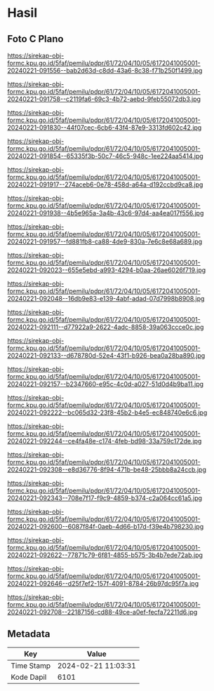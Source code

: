 # Hasil

## Foto C Plano

https://sirekap-obj-formc.kpu.go.id/5faf/pemilu/pdpr/61/72/04/10/05/6172041005001-20240221-091556--bab2d63d-c8dd-43a6-8c38-f71b250f1499.jpg

https://sirekap-obj-formc.kpu.go.id/5faf/pemilu/pdpr/61/72/04/10/05/6172041005001-20240221-091758--c2119fa6-69c3-4b72-aebd-9feb55072db3.jpg

https://sirekap-obj-formc.kpu.go.id/5faf/pemilu/pdpr/61/72/04/10/05/6172041005001-20240221-091830--44f07cec-6cb6-43f4-87e9-3313fd602c42.jpg

https://sirekap-obj-formc.kpu.go.id/5faf/pemilu/pdpr/61/72/04/10/05/6172041005001-20240221-091854--65335f3b-50c7-46c5-948c-1ee224aa5414.jpg

https://sirekap-obj-formc.kpu.go.id/5faf/pemilu/pdpr/61/72/04/10/05/6172041005001-20240221-091917--274aceb6-0e78-458d-a64a-d192ccbd9ca8.jpg

https://sirekap-obj-formc.kpu.go.id/5faf/pemilu/pdpr/61/72/04/10/05/6172041005001-20240221-091938--4b5e965a-3a4b-43c6-97d4-aa4ea017f556.jpg

https://sirekap-obj-formc.kpu.go.id/5faf/pemilu/pdpr/61/72/04/10/05/6172041005001-20240221-091957--fd881fb8-ca88-4de9-830a-7e6c8e68a689.jpg

https://sirekap-obj-formc.kpu.go.id/5faf/pemilu/pdpr/61/72/04/10/05/6172041005001-20240221-092023--655e5ebd-a993-4294-b0aa-26ae6026f719.jpg

https://sirekap-obj-formc.kpu.go.id/5faf/pemilu/pdpr/61/72/04/10/05/6172041005001-20240221-092048--16db9e83-e139-4abf-adad-07d7998b8908.jpg

https://sirekap-obj-formc.kpu.go.id/5faf/pemilu/pdpr/61/72/04/10/05/6172041005001-20240221-092111--d77922a9-2622-4adc-8858-39a063ccce0c.jpg

https://sirekap-obj-formc.kpu.go.id/5faf/pemilu/pdpr/61/72/04/10/05/6172041005001-20240221-092133--d678780d-52e4-43f1-b926-bea0a28ba890.jpg

https://sirekap-obj-formc.kpu.go.id/5faf/pemilu/pdpr/61/72/04/10/05/6172041005001-20240221-092157--b2347660-e95c-4c0d-a027-51d0d4b9ba11.jpg

https://sirekap-obj-formc.kpu.go.id/5faf/pemilu/pdpr/61/72/04/10/05/6172041005001-20240221-092222--bc065d32-23f8-45b2-b4e5-ec848740e6c6.jpg

https://sirekap-obj-formc.kpu.go.id/5faf/pemilu/pdpr/61/72/04/10/05/6172041005001-20240221-092244--ce4fa48e-c174-4feb-bd98-33a759c172de.jpg

https://sirekap-obj-formc.kpu.go.id/5faf/pemilu/pdpr/61/72/04/10/05/6172041005001-20240221-092308--e8d36776-8f94-471b-be48-25bbb8a24ccb.jpg

https://sirekap-obj-formc.kpu.go.id/5faf/pemilu/pdpr/61/72/04/10/05/6172041005001-20240221-092343--708e7f17-f9c9-4859-b374-c2a064cc61a5.jpg

https://sirekap-obj-formc.kpu.go.id/5faf/pemilu/pdpr/61/72/04/10/05/6172041005001-20240221-092600--6087f84f-0aeb-4d66-b17d-f39e4b798230.jpg

https://sirekap-obj-formc.kpu.go.id/5faf/pemilu/pdpr/61/72/04/10/05/6172041005001-20240221-092622--77871c79-6f81-4855-b575-3b4b7ede72ab.jpg

https://sirekap-obj-formc.kpu.go.id/5faf/pemilu/pdpr/61/72/04/10/05/6172041005001-20240221-092646--d25f7ef2-157f-4091-8784-26b97dc95f7a.jpg

https://sirekap-obj-formc.kpu.go.id/5faf/pemilu/pdpr/61/72/04/10/05/6172041005001-20240221-092708--22187156-cd88-49ce-a0ef-fecfa72211d6.jpg


## Metadata

| Key        | Value               |
| ---------- | ------------------- |
| Time Stamp | 2024-02-21 11:03:31 |
| Kode Dapil | 6101                |



